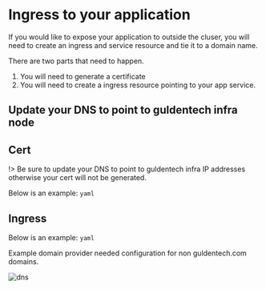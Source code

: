 # Ingress to your application

If you would like to expose your application to outside the cluser, you will need to create an ingress and service resource and tie it to a domain name.

There are two parts that need to happen.

1. You will need to generate a certificate
2. You will need to create a ingress resource pointing to your app service.

## Update your DNS to point to guldentech infra node


## Cert

!> Be sure to update your DNS to point to guldentech infra IP addresses otherwise your cert will not be generated.

Below is an example:
```yaml```

## Ingress

Below is an example:
```yaml```

Example domain provider needed configuration for non guldentech.com domains.

![dns](../_media/dns.png)